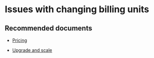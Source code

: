 <properties
    pageTitle="Issues with changing billing units"
    description="Issues with changing billing units"
    service="microsoft.apim"
    resource="apimanagement"
    authors="jtwalters25"
    displayOrder="9"
    selfHelpType="generic"
    supportTopicIds="32318299"
    resourceTags=""
    productPesIds="15551"
    cloudEnvironments="public"
/>

# Issues with changing billing units

## **Recommended documents**
* [Pricing](https://azure.microsoft.com/en-us/pricing/details/api-management/) 
	
* [Upgrade and scale](https://docs.microsoft.com/en-us/azure/api-management/upgrade-and-scale)


